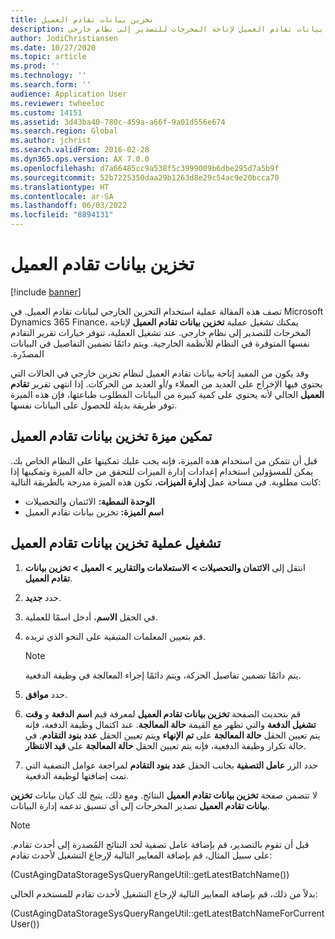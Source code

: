 ```yaml
---
title: تخزين بيانات تقادم العميل‬
description: تصف هذه المقالة عملية استخدام التخزين الخارجي لبيانات تقادم العميل. يمكنك تشغيل عملية تخزين بيانات تقادم العميل لإتاحة المخرجات للتصدير إلى نظام خارجي.
author: JodiChristiansen
ms.date: 10/27/2020
ms.topic: article
ms.prod: ''
ms.technology: ''
ms.search.form: ''
audience: Application User
ms.reviewer: twheeloc
ms.custom: 14151
ms.assetid: 3d43ba40-780c-459a-a66f-9a01d556e674
ms.search.region: Global
ms.author: jchrist
ms.search.validFrom: 2016-02-28
ms.dyn365.ops.version: AX 7.0.0
ms.openlocfilehash: d7a66485cc9a538f5c3999009b6dbe295d7a5b9f
ms.sourcegitcommit: 52b7225350daa29b1263d8e29c54ac9e20bcca70
ms.translationtype: HT
ms.contentlocale: ar-SA
ms.lasthandoff: 06/03/2022
ms.locfileid: "8894131"
---
```

# <a name="customer-aging-data-storage"></a>تخزين بيانات تقادم العميل‬

[!include [banner](../includes/banner.md)]

تصف هذه المقالة عملية استخدام التخزين الخارجي لبيانات تقادم العميل. في Microsoft Dynamics 365 Finance، يمكنك تشغيل عملية **تخزين بيانات تقادم العميل** لإتاحة المخرجات للتصدير إلى نظام خارجي. عند تشغيل العملية، تتوفر خيارات ‏‫تقرير التقادم نفسها المتوفرة في النظام للأنظمة الخارجية. ويتم دائمًا تضمين التفاصيل في البيانات المصدّرة.

وقد يكون من المفيد إتاحة بيانات تقادم العميل لنظام تخزين خارجي في الحالات التي يحتوي فيها الإخراج على العديد من العملاء و/أو العديد من الحركات. إذا انتهى تقرير **تقادم العميل** الحالي لأنه يحتوي على كمية كبيرة من البيانات المطلوب طباعتها، فإن هذه الميزة توفر طريقة بديلة للحصول على البيانات نفسها.

## <a name="enable-the-customer-aging-data-storage-feature"></a>تمكين ميزة تخزين بيانات تقادم العميل

قبل أن تتمكن من استخدام هذه الميزة، فإنه يجب عليك تمكينها على النظام الخاص بك. يمكن للمسؤولين استخدام إعدادات إدارة الميزات للتحقق من حالة الميزة وتمكينها إذا كانت مطلوبة. في مساحة عمل **إدارة الميزات**، تكون هذه الميزة مدرجة بالطريقة التالية:

- **الوحدة النمطية:** الائتمان والتحصيلات
- **اسم الميزة:** تخزين بيانات تقادم العميل

## <a name="run-the-customer-aging-data-storage-process"></a>تشغيل عملية تخزين بيانات تقادم العميل

1. انتقل إلى **الائتمان والتحصيلات \> الاستعلامات والتقارير \> العميل \> تخزين بيانات تقادم العميل**.
2. حدد **جديد**.
3. في الحقل **الاسم**، أدخل اسمًا للعملية.
4. قم بتعيين المعلمات المتبقية على النحو الذي تريده.

    > [!NOTE]
    > يتم دائمًا تضمين تفاصيل الحركة، ويتم دائمًا إجراء المعالجة في وظيفة الدفعية.

5. حدد **موافق**.
6. قم بتحديث الصفحة **تخزين بيانات تقادم العميل** لمعرفة قيم **اسم الدفعة** و **وقت تشغيل الدفعة** والتي تظهر مع القيمة **حالة المعالجة**. عند اكتمال وظيفة الدفعة، فإنه يتم تعيين الحقل **حالة المعالجة** على **تم الإنهاء** ويتم تعيين الحقل **عدد بنود التقادم**. في حالة تكرار وظيفة الدفعية، فإنه يتم تعيين الحقل **حالة المعالجة** على **قيد الانتظار**.
7. حدد الزر **عامل التصفية** بجانب الحقل **عدد بنود التقادم** لمراجعة عوامل التصفية التي تمت إضافتها لوظيفة الدفعية.

لا تتضمن صفحة **تخزين بيانات تقادم العميل** النتائج. ومع ذلك، يتيح لك كيان بيانات **تخزين بيانات تقادم العميل** تصدير المخرجات إلى أي تنسيق تدعمه إدارة البيانات.

> [!NOTE]
> قبل أن تقوم بالتصدير، قم بإضافة عامل تصفية لحد النتائج المُصدرة إلى أحدث تقادم. على سبيل المثال، قم بإضافة المعايير التالية لإرجاع التشغيل لأحدث تقادم:
>
> (CustAgingDataStorageSysQueryRangeUtil::getLatestBatchName())
>
> بدلاً من ذلك، قم بإضافة المعايير التالية لإرجاع التشغيل لأحدث تقادم للمستخدم الحالي:
>
> (CustAgingDataStorageSysQueryRangeUtil::getLatestBatchNameForCurrentUser())
